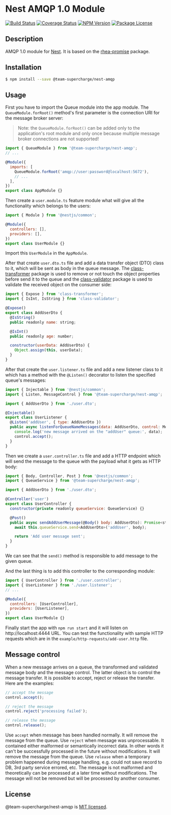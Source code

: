 # Nest AMQP 1.0 Module

[![Build Status](https://api.travis-ci.org/team-supercharge/nest-amqp.svg?branch=master)](https://travis-ci.org/github/team-supercharge/nest-amqp)
[![Coverage Status](https://codecov.io/github/team-supercharge/nest-amqp/coverage.svg?branch=master)](https://codecov.io/github/team-supercharge/nest-amqp)
<a href="https://www.npmjs.com/@team-supercharge/nest-amqp" target="_blank"><img src="https://img.shields.io/npm/v/@team-supercharge/nest-amqp.svg" alt="NPM Version" /></a>
<a href="https://www.npmjs.com/@team-supercharge/nest-amqp" target="_blank"><img src="https://img.shields.io/npm/l/@team-supercharge/nest-amqp.svg" alt="Package License" /></a>

## Description

AMQP 1.0 module for [Nest](https://github.com/nestjs/nest). It is based on the 
[rhea-promise](https://www.npmjs.com/package/rhea-promise) package.

## Installation

```bash
$ npm install --save @team-supercharge/nest-amqp
```

## Usage

First you have to import the Queue module into the app module. The `QueueModule.forRoot()` method's first parameter 
is the connection URI for the message broker server:

> Note: the `QueueModule.forRoot()` can be added only to the application's root module and only once because multiple
> message broker connections are not supported!

```javascript
import { QueueModule } from '@team-supercharge/nest-amqp';
// ...

@Module({
  imports: [
    QueueModule.forRoot('amqp://user:password@localhost:5672'),
    // ...
  ],
})
export class AppModule {} 
```

Then create a `user.module.ts` feature module what will give all the functionality which belongs to the users:

```javascript
import { Module } from '@nestjs/common';

@Module({
  controllers: [],
  providers: [],
})
export class UserModule {}
```

Import this `UserModule` in the `AppModule`.

After that create `user.dto.ts` file and add a data transfer object (DTO) class to it, which will be sent as
body in the queue message. The [class-transformer](https://www.npmjs.com/package/class-transformer) package 
is used to remove or not touch the object properties before send it to the queue and the
[class-validator](https://www.npmjs.com/package/class-validator) package is used to validate the received object
on the consumer side:

```javascript
import { Expose } from 'class-transformer';
import { IsInt, IsString } from 'class-validator';

@Expose()
export class AddUserDto {
  @IsString()
  public readonly name: string;

  @IsInt()
  public readonly age: number;

  constructor(userData: AddUserDto) {
    Object.assign(this, userData);
  }
}
```

After that create the `user.listener.ts` file and add  a new listener class to it which has a method 
with the `@Listen()` decorator to listen the specified queue's messages:

```javascript
import { Injectable } from '@nestjs/common';
import { Listen, MessageControl } from '@team-supercharge/nest-amqp';

import { AddUserDto } from './user.dto';

@Injectable()
export class UserListener {
  @Listen('addUser', { type: AddUserDto })
  public async listenForQueueNameMessages(data: AddUserDto, control: MessageControl): Promise<void> {
    console.log('new message arrived on the "addUser" queue:', data);
    control.accept();
  }
}
```

Then we create a `user.controller.ts` file and add a HTTP endpoint which will send the message 
to the queue with the payload what it gets as HTTP body:

```javascript
import { Body, Controller, Post } from '@nestjs/common';
import { QueueService } from '@team-supercharge/nest-amqp';

import { AddUserDto } from './user.dto';

@Controller('user')
export class UserController {
  constructor(private readonly queueService: QueueService) {}

  @Post()
  public async sendAddUserMessage(@Body() body: AddUserDto): Promise<string> {
    await this.queueService.send<AddUserDto>('addUser', body);

    return 'Add user message sent';
  }
}
```

We can see that the `send()` method is responsible to add message to the given queue. 

And the last thing is to add this controller to the corresponding module:

```javascript
import { UserController } from './user.controller';
import { UserListener } from './user.listener';
// ...

@Module({
  controllers: [UserController],
  providers: [UserListener],
})
export class UserModule {}
```

Finally start the app with `npm run start` and it will listen on http://localhost:4444 URL. You can test the
functionality with sample HTTP requests which are in the `example/http-requests/add-user.http` file.

## Message control

When a new message arrives on a queue, the transformed and validated message body and the message control. The latter object is 
to control the message transfer. It is possible to accept, reject or release the transfer. Here are the examples:

```javascript
// accept the message
control.accept();

// reject the message
control.reject('processing failed');

// release the message
control.release();
```

Use `accept` when message has been handled normally. It will remove the message from the queue.
Use `reject` when message was unprocessable. It contained either malformed or semantically incorrect data. In other words 
it can't be successfully processed in the future without modifications. It will remove the message from the queue.
Use `release` when a temporary problem happened during message handling, e.g. could not save record to DB, 3rd party service 
errored, etc. The message is not malformed and theoretically can be processed at a later time without modifications. The 
message will not be removed but will be processed by another consumer.

## License

@team-supercharge/nest-amqp is [MIT licensed](LICENSE).
